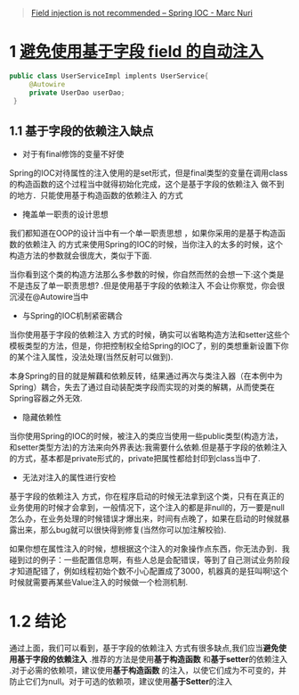 > [Field injection is not recommended – Spring IOC - Marc Nuri](https://blog.marcnuri.com/field-injection-is-not-recommended)
# 1 [避免使用基于字段 field 的自动注入](https://mp.weixin.qq.com/s/WjBNd5CpW_LY6KQt37YW9w)
```java
public class UserServiceImpl implents UserService{
     @Autowire
     private UserDao userDao;
 }
```

## 1.1 基于字段的依赖注入缺点
- 对于有final修饰的变量不好使

Spring的IOC对待属性的注入使用的是set形式，但是final类型的变量在调用class的构造函数的这个过程当中就得初始化完成，这个是基于字段的依赖注入 做不到的地方．只能使用基于构造函数的依赖注入 的方式

- 掩盖单一职责的设计思想

我们都知道在OOP的设计当中有一个单一职责思想 ，如果你采用的是基于构造函数的依赖注入 的方式来使用Spring的IOC的时候，当你注入的太多的时候，这个构造方法的参数就会很庞大，类似于下面.

当你看到这个类的构造方法那么多参数的时候，你自然而然的会想一下:这个类是不是违反了单一职责思想? .但是使用基于字段的依赖注入 不会让你察觉，你会很沉浸在@Autowire当中

- 与Spring的IOC机制紧密耦合

当你使用基于字段的依赖注入 方式的时候，确实可以省略构造方法和setter这些个模板类型的方法，但是，你把控制权全给Spring的IOC了，别的类想重新设置下你的某个注入属性，没法处理(当然反射可以做到).

本身Spring的目的就是解藕和依赖反转，结果通过再次与类注入器（在本例中为Spring）耦合，失去了通过自动装配类字段而实现的对类的解耦，从而使类在Spring容器之外无效.

- 隐藏依赖性

当你使用Spring的IOC的时候，被注入的类应当使用一些public类型(构造方法，和setter类型方法)的方法来向外界表达:我需要什么依赖.但是基于字段的依赖注入 的方式，基本都是private形式的，private把属性都给封印到class当中了.

- 无法对注入的属性进行安检

基于字段的依赖注入 方式，你在程序启动的时候无法拿到这个类，只有在真正的业务使用的时候才会拿到，一般情况下，这个注入的都是非null的，万一要是null怎么办，在业务处理的时候错误才爆出来，时间有点晚了，如果在启动的时候就暴露出来，那么bug就可以很快得到修复(当然你可以加注解校验).

如果你想在属性注入的时候，想根据这个注入的对象操作点东西，你无法办到．我碰到过的例子：一些配置信息啊，有些人总是会配错误，等到了自己测试业务阶段才知道配错了，例如线程初始个数不小心配置成了3000，机器真的是狂叫啊!这个时候就需要再某些Value注入的时候做一个检测机制.

# 1.2 结论
通过上面，我们可以看到，基于字段的依赖注入 方式有很多缺点,我们应当**避免使用基于字段的依赖注入** .推荐的方法是使用**基于构造函数** 和**基于setter**的依赖注入 .对于必需的依赖项，建议使用**基于构造函数** 的注入，以使它们成为不可变的，并防止它们为null。对于可选的依赖项，建议使用**基于Setter**的注入